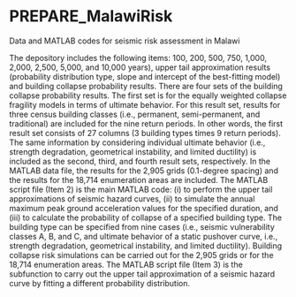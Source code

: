 # PREPARE_MalawiRisk
Data and MATLAB codes for seismic risk assessment in Malawi

The depository includes the following items:
100, 200, 500, 750, 1,000, 2,000, 2,500, 5,000, and 10,000 years), upper tail approximation results (probability distribution type, slope and intercept of the best-fitting model) and building collapse probability results. There are four sets of the building collapse probability results. The first set is for the equally weighted collapse fragility models in terms of ultimate behavior. For this result set, results for three census building classes (i.e., permanent, semi-permanent, and traditional) are included for the nine return periods. In other words, the first result set consists of 27 columns (3 building types times 9 return periods). The same information by considering individual ultimate behavior (i.e., strength degradation, geometrical instability, and limited ductility) is included as the second, third, and fourth result sets, respectively. In the MATLAB data file, the results for the 2,905 grids (0.1-degree spacing) and the results for the 18,714 enumeration areas are included.
The MATLAB script file (Item 2) is the main MATLAB code: (i) to perform the upper tail approximations of seismic hazard curves, (ii) to simulate the annual maximum peak ground acceleration values for the specified duration, and (iii) to calculate the probability of collapse of a specified building type. The building type can be specified from nine cases (i.e., seismic vulnerability classes A, B, and C, and ultimate behavior of a static pushover curve, i.e., strength degradation, geometrical instability, and limited ductility). Building collapse risk simulations can be carried out for the 2,905 grids or for the 18,714 enumeration areas.
The MATLAB script file (Item 3) is the subfunction to carry out the upper tail approximation of a seismic hazard curve by fitting a different probability distribution.
